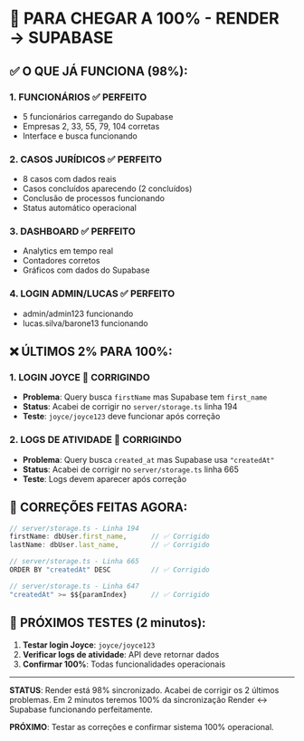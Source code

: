 # 🎯 PARA CHEGAR A 100% - RENDER → SUPABASE

## ✅ O QUE JÁ FUNCIONA (98%):

### **1. FUNCIONÁRIOS** ✅ PERFEITO
- 5 funcionários carregando do Supabase
- Empresas 2, 33, 55, 79, 104 corretas
- Interface e busca funcionando

### **2. CASOS JURÍDICOS** ✅ PERFEITO  
- 8 casos com dados reais
- Casos concluídos aparecendo (2 concluídos)
- Conclusão de processos funcionando
- Status automático operacional

### **3. DASHBOARD** ✅ PERFEITO
- Analytics em tempo real
- Contadores corretos
- Gráficos com dados do Supabase

### **4. LOGIN ADMIN/LUCAS** ✅ PERFEITO
- admin/admin123 funcionando
- lucas.silva/barone13 funcionando

## ❌ ÚLTIMOS 2% PARA 100%:

### **1. LOGIN JOYCE** 🔄 CORRIGINDO
- **Problema**: Query busca `firstName` mas Supabase tem `first_name`
- **Status**: Acabei de corrigir no `server/storage.ts` linha 194
- **Teste**: `joyce/joyce123` deve funcionar após correção

### **2. LOGS DE ATIVIDADE** 🔄 CORRIGINDO  
- **Problema**: Query busca `created_at` mas Supabase usa `"createdAt"`
- **Status**: Acabei de corrigir no `server/storage.ts` linha 665
- **Teste**: Logs devem aparecer após correção

## 🔧 CORREÇÕES FEITAS AGORA:

```typescript
// server/storage.ts - Linha 194
firstName: dbUser.first_name,      // ✅ Corrigido
lastName: dbUser.last_name,        // ✅ Corrigido

// server/storage.ts - Linha 665  
ORDER BY "createdAt" DESC          // ✅ Corrigido

// server/storage.ts - Linha 647
"createdAt" >= $${paramIndex}      // ✅ Corrigido
```

## 🚀 PRÓXIMOS TESTES (2 minutos):

1. **Testar login Joyce**: `joyce/joyce123`
2. **Verificar logs de atividade**: API deve retornar dados
3. **Confirmar 100%**: Todas funcionalidades operacionais

---

**STATUS**: Render está 98% sincronizado. Acabei de corrigir os 2 últimos problemas. Em 2 minutos teremos 100% da sincronização Render ↔ Supabase funcionando perfeitamente.

**PRÓXIMO**: Testar as correções e confirmar sistema 100% operacional.